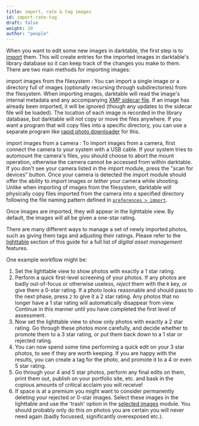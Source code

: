 ```yaml
---
title: import, rate & tag images
id: import-rate-tag
draft: false
weight: 10
author: "people"
---
```


When you want to edit some new images in darktable, the first step is to [import](../../module-reference/utility-modules/lighttable/import.md) them. This will create entries for the imported images in darktable's library database so it can keep track of the changes you make to them. There are two main methods for importing images:

import images from the filesystem
: You can import a single image or a directory full of images (optionally recursing through subdirectories) from the filesystem. When importing images, darktable will read the image's internal metadata and any accompanying [XMP sidecar file](../../overview/sidecar-files/_index.md). If an image has already been imported, it will be ignored (though any updates to the sidecar file will be loaded). The location of each image is recorded in the library database, but darktable will not copy or move the files anywhere. If you want a program that will copy files into a specific directory, you can use a separate program like [rapid photo downloader](https://damonlynch.net/rapid/) for this.

import images from a camera
: To import images from a camera, first connect the camera to your system with a USB cable. If your system tries to automount the camera's files, you should choose to abort the mount operation, otherwise the camera cannot be accessed from within darktable. If you don't see your camera listed in the import module, press the "scan for devices" button. Once your camera is detected the import module should offer the ability to _import_ images or _tether_ your camera while shooting. Unlike when importing of images from the filesystem, darktable will physically copy files imported from the camera into a specified directory following the file naming pattern defined in [`preferences > import`](../../preferences-settings/import.md).

Once images are imported, they will appear in the lighttable view. By default, the images will all be given a one-star rating.

There are many different ways to manage a set of newly imported photos, such as giving them tags and adjusting their ratings. Please refer to the [lighttable](../../lighttable/_index.md) section of this guide for a full list of _digital asset management_ features.

One example workflow might be:
1. Set the lighttable view to show photos with exactly a 1 star rating.
2. Perform a quick first-level screening of your photos. If any photos are badly out-of-focus or otherwise useless, _reject_ them with the `R` key, or give them a 0-star rating. If a photo looks reasonable and should pass to the next phase, press `2` to give it a 2 star rating. Any photos that no longer have a 1 star rating will automatically disappear from view. Continue in this manner until you have completed the first level of assessment.
3. Now set the lighttable view to show only photos with exactly a 2 star rating. Go through these photos more carefully, and decide whether to promote them to a 3 star rating, or put them back down to a 1 star or rejected rating.
4. You can now spend some time performing a quick edit on your 3 star photos, to see if they are worth keeping. If you are happy with the results, you can create a tag for the photo, and promote it to a 4 or even 5 star rating.
5. Go through your 4 and 5 star photos, perform any final edits on them, print them out, publish on your portfolio site, etc. and bask in the copious amounts of critical acclaim you will receive! 
6. If space is at a premium you might want to consider permanently deleting your rejected or 0-star images. Select these images in the lighttable and use the 'trash' option in the [selected images](../../module-reference/utility-modules/lighttable/selected-image.md) module. You should probably only do this on photos you are certain you will never need again (badly focussed, significantly overexposed etc.).

